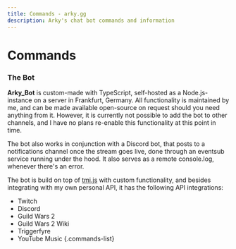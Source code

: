 ```yaml
---
title: Commands - arky.gg
description: Arky's chat bot commands and information
---
```


# Commands

<BotCommands />

<h3 class="h3" id="the-bot">The Bot</h3>

**Arky_Bot** is custom-made with TypeScript, self-hosted as a Node.js-instance on a server in Frankfurt, Germany. All functionality is maintained by me, and can be made available open-source on request should you need anything from it. However, it is currently not possible to add the bot to other channels, and I have no plans re-enable this functionality at this point in time.

The bot also works in conjunction with a Discord bot, that posts to a notifications channel once the stream goes live, done through an eventsub service running under the hood. It also serves as a remote console.log, whenever there's an error.

The bot is build on top of [tmi.js](https://github.com/tmijs/tmi.js) with custom functionality, and besides integrating with my own personal API, it has the following API integrations:

- Twitch
- Discord
- Guild Wars 2
- Guild Wars 2 Wiki
- Triggerfyre
- YouTube Music
{.commands-list}
